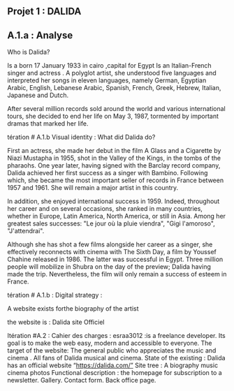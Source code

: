 Projet 1 : DALIDA 
------------------------------
 A.1.a : Analyse 
---------------------------------------
  Who is Dalida?

Is a born 17 January 1933 in cairo ,capital for Egypt
Is an Italian-French singer and actress . A polyglot artist, she understood five languages ​​and interpreted her songs in eleven languages, namely German, Egyptian Arabic, English, Lebanese Arabic, Spanish, French, Greek, Hebrew, Italian, Japanese and Dutch.

After several million records sold around the world and various international tours, she decided to end her life on May 3, 1987, tormented by important dramas that marked her life.

tération # A.1.b 
 Visual identity : What did Dalida do?

First an actress, she made her debut in the film A Glass and a Cigarette by Niazi Mustapha in 1955, shot in the Valley of the Kings, in the tombs of the pharaohs. One year later, having signed with the Barclay record company, Dalida achieved her first success as a singer with Bambino. Following which, she became the most important seller of records in France between 1957 and 1961. She will remain a major artist in this country.

In addition, she enjoyed international success in 1959. Indeed, throughout her career and on several occasions, she ranked in many countries, whether in Europe, Latin America, North America, or still in Asia. Among her greatest sales successes: "Le jour où la pluie viendra", "Gigi l'amoroso", "J'attendrai".

Although she has shot a few films alongside her career as a singer, she effectively reconnects with cinema with The Sixth Day, a film by Youssef Chahine released in 1986. The latter was successful in Egypt. Three million people will mobilize in Shubra on the day of the preview; Dalida having made the trip. Nevertheless, the film will only remain a success of esteem in France.

tération # A.1.b : 
Digital strategy :

A website exists forthe biography of the artist

the website is : Dalida site Officiel


Itération #A.2 : 
Cahier des charges :
esraa3012 :is a freelance developer. Its goal is to make the web easy, modern and accessible to everyone.
The target of the website: The general public who appreciates the music and cinema . All fans of Dalida musical and cinema.
State of the existing : Dalida has an official website “https://dalida.com/”
Site tree : A biography 
music
cinema
photos
Functional description : the homepage for subscription to a newsletter.
Gallery.
Contact form.
Back office page.